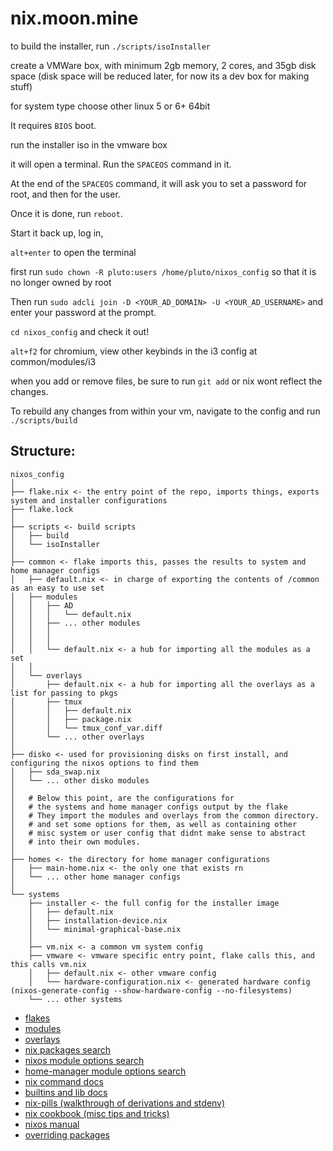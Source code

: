 # nix.moon.mine

to build the installer, run `./scripts/isoInstaller`

create a VMWare box, with minimum 2gb memory, 2 cores, and 35gb disk space (disk space will be reduced later, for now its a dev box for making stuff)

for system type choose other linux 5 or 6+ 64bit

It requires `BIOS` boot.

run the installer iso in the vmware box

it will open a terminal.
Run the `SPACEOS` command in it.

At the end of the `SPACEOS` command,
it will ask you to set a password for root,
and then for the user.

Once it is done, run `reboot`.

Start it back up, log in,

`alt+enter` to open the terminal

first run `sudo chown -R pluto:users /home/pluto/nixos_config`
so that it is no longer owned by root

Then run `sudo adcli join -D <YOUR_AD_DOMAIN> -U <YOUR_AD_USERNAME>` and enter your password at the prompt.

`cd nixos_config` and check it out!

`alt+f2` for chromium, view other keybinds in the i3 config at common/modules/i3

when you add or remove files, be sure to run `git add` or nix wont reflect the changes.

To rebuild any changes from within your vm, navigate to the config and run `./scripts/build`

## Structure:

```
nixos_config
│
├── flake.nix <- the entry point of the repo, imports things, exports system and installer configurations
├── flake.lock
│
├── scripts <- build scripts
│   ├── build
│   └── isoInstaller
│
├── common <- flake imports this, passes the results to system and home manager configs
│   ├── default.nix <- in charge of exporting the contents of /common as an easy to use set
│   ├── modules
│   │   ├── AD
│   │   │   └── default.nix
│   │   ├── ... other modules
│   │   │
│   │   │
│   │   └── default.nix <- a hub for importing all the modules as a set
│   │
│   └── overlays
│       ├── default.nix <- a hub for importing all the overlays as a list for passing to pkgs
│       ├── tmux
│       │   ├── default.nix
│       │   ├── package.nix
│       │   └── tmux_conf_var.diff
│       └── ... other overlays
│
├── disko <- used for provisioning disks on first install, and configuring the nixos options to find them
│   ├── sda_swap.nix
│   └── ... other disko modules
│
│   # Below this point, are the configurations for
│   # the systems and home manager configs output by the flake
│   # They import the modules and overlays from the common directory.
│   # and set some options for them, as well as containing other
│   # misc system or user config that didnt make sense to abstract
│   # into their own modules.
│
├── homes <- the directory for home manager configurations
│   ├── main-home.nix <- the only one that exists rn
│   └── ... other home manager configs
│
└── systems
    ├── installer <- the full config for the installer image
    │   ├── default.nix
    │   ├── installation-device.nix
    │   └── minimal-graphical-base.nix
    │
    ├── vm.nix <- a common vm system config
    ├── vmware <- vmware specific entry point, flake calls this, and this calls vm.nix
    │   ├── default.nix <- other vmware config
    │   └── hardware-configuration.nix <- generated hardware config (nixos-generate-config --show-hardware-config --no-filesystems)
    └── ... other systems
```

- [flakes](https://nixos.wiki/wiki/Flakes)
- [modules](https://nixos.wiki/wiki/NixOS_modules)
- [overlays](https://nixos.wiki/wiki/Overlays)
- [nix packages search](https://search.nixos.org/packages)
- [nixos module options search](https://search.nixos.org/options)
- [home-manager module options search](https://mipmip.github.io/home-manager-option-search/)
- [nix command docs](https://nix.dev/manual/nix/2.22/command-ref/new-cli/nix)
- [builtins and lib docs](https://teu5us.github.io/nix-lib.html)
- [nix-pills (walkthrough of derivations and stdenv)](https://nixos.org/guides/nix-pills/)
- [nix cookbook (misc tips and tricks)](https://nixos.wiki/wiki/Nix_Cookbook)
- [nixos manual](https://nixos.org/manual/nixpkgs/stable/)
- [overriding packages](https://ryantm.github.io/nixpkgs/using/overrides/)
